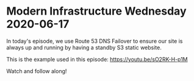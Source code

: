 # Modern Infrastructure Wednesday 2020-06-17

In today's episode, we use Route 53 DNS Failover to ensure our site is always up and running by having a standby S3 static website.

This is the example used in this episode: https://youtu.be/sO2RK-H-p1M

Watch and follow along!
